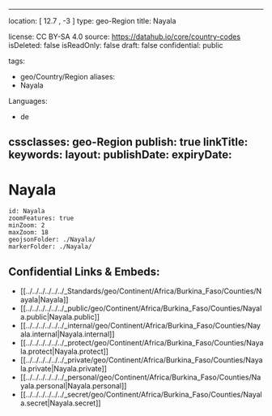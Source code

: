 
---
location: [ 12.7 , -3 ] 
type: geo-Region
title: Nayala

license: CC BY-SA 4.0
source: https://datahub.io/core/country-codes
isDeleted: false
isReadOnly: false
draft: false
confidential: public

tags:
- geo/Country/Region
aliases:
- Nayala

Languages:
- de

cssclasses: geo-Region
publish: true
linkTitle: 
keywords: 
layout: 
publishDate: 
expiryDate: 
---

# Nayala

```leaflet
id: Nayala
zoomFeatures: true 
minZoom: 2 
maxZoom: 18
geojsonFolder: ./Nayala/
markerFolder: ./Nayala/
```


## Confidential Links & Embeds: 
- [[../../../../../../_Standards/geo/Continent/Africa/Burkina_Faso/Counties/Nayala|Nayala]] 
- [[../../../../../../_public/geo/Continent/Africa/Burkina_Faso/Counties/Nayala.public|Nayala.public]] 
- [[../../../../../../_internal/geo/Continent/Africa/Burkina_Faso/Counties/Nayala.internal|Nayala.internal]] 
- [[../../../../../../_protect/geo/Continent/Africa/Burkina_Faso/Counties/Nayala.protect|Nayala.protect]] 
- [[../../../../../../_private/geo/Continent/Africa/Burkina_Faso/Counties/Nayala.private|Nayala.private]] 
- [[../../../../../../_personal/geo/Continent/Africa/Burkina_Faso/Counties/Nayala.personal|Nayala.personal]] 
- [[../../../../../../_secret/geo/Continent/Africa/Burkina_Faso/Counties/Nayala.secret|Nayala.secret]] 

